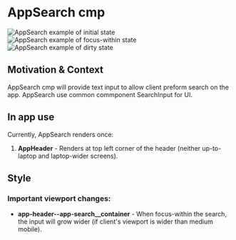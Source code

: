 # AppSearch cmp

![AppSearch example of initial state](https://i.ibb.co/qxtys0V/Screenshot-2023-01-02-at-18-01-57.png)
![AppSearch example of focus-within state](https://i.ibb.co/nkgTy57/Screenshot-2.png)
![AppSearch example of dirty state](https://i.ibb.co/XS2m1TM/Screenshot-1.png)

## Motivation & Context

AppSearch cmp will provide text input to allow client preform search on the app.
AppSearch use common commponent SearchInput for UI.

## In app use

Currently, AppSearch renders once:

1. **AppHeader** - Renders at top left corner of the header (neither up-to-laptop and laptop-wider screens).

## Style

### Important viewport changes:

- **app-header--app-search\_\_container** - When focus-within the search, the input will grow wider (if client's viewport is wider than medium mobile).
